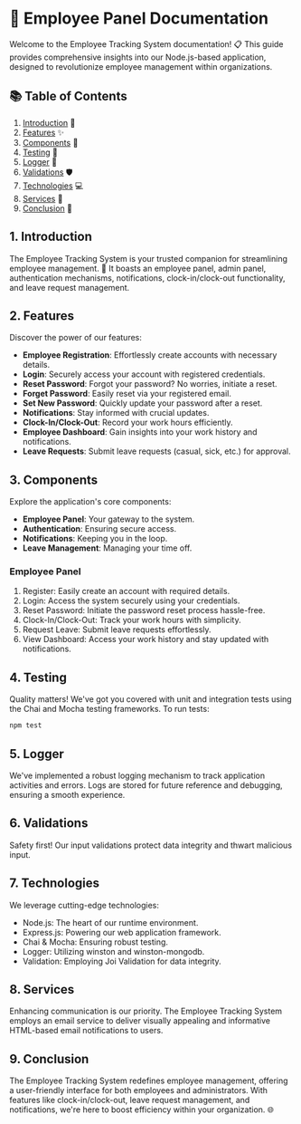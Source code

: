 # 🚀 Employee Panel Documentation

Welcome to the Employee Tracking System documentation! 📋 This guide provides comprehensive insights into our Node.js-based application, designed to revolutionize employee management within organizations.

## 📚 Table of Contents

1. [Introduction](#Introduction) 🌟
2. [Features](#Features) ✨
3. [Components](#Components) 🧩
4. [Testing](#Testing) 🧪
5. [Logger](#Logger) 📝
6. [Validations](#Validations) 🛡️
7. [Technologies](#Technologies) 💻
8. [Services](#Services) 📧
9. [Conclusion](#Conclusion) 🎉

## 1. Introduction <a name="Introduction"></a>

The Employee Tracking System is your trusted companion for streamlining employee management. 🤝 It boasts an employee panel, admin panel, authentication mechanisms, notifications, clock-in/clock-out functionality, and leave request management.

## 2. Features <a name="Features"></a>

Discover the power of our features:

- **Employee Registration**: Effortlessly create accounts with necessary details.
- **Login**: Securely access your account with registered credentials.
- **Reset Password**: Forgot your password? No worries, initiate a reset.
- **Forget Password**: Easily reset via your registered email.
- **Set New Password**: Quickly update your password after a reset.
- **Notifications**: Stay informed with crucial updates.
- **Clock-In/Clock-Out**: Record your work hours efficiently.
- **Employee Dashboard**: Gain insights into your work history and notifications.
- **Leave Requests**: Submit leave requests (casual, sick, etc.) for approval.

## 3. Components <a name="Components"></a>

Explore the application's core components:

- **Employee Panel**: Your gateway to the system.
- **Authentication**: Ensuring secure access.
- **Notifications**: Keeping you in the loop.
- **Leave Management**: Managing your time off.

### Employee Panel <a name="Employee Panel"></a>

1. Register: Easily create an account with required details.
2. Login: Access the system securely using your credentials.
3. Reset Password: Initiate the password reset process hassle-free.
4. Clock-In/Clock-Out: Track your work hours with simplicity.
5. Request Leave: Submit leave requests effortlessly.
6. View Dashboard: Access your work history and stay updated with notifications.

## 4. Testing <a name="Testing"></a>

Quality matters! We've got you covered with unit and integration tests using the Chai and Mocha testing frameworks. To run tests:

```bash
npm test
```

## 5. Logger <a name="Logger"></a>

We've implemented a robust logging mechanism to track application activities and errors. Logs are stored for future reference and debugging, ensuring a smooth experience.

## 6. Validations <a name="Validations"></a>

Safety first! Our input validations protect data integrity and thwart malicious input.

## 7. Technologies <a name="Technologies"></a>

We leverage cutting-edge technologies:

- Node.js: The heart of our runtime environment.
- Express.js: Powering our web application framework.
- Chai & Mocha: Ensuring robust testing.
- Logger: Utilizing winston and winston-mongodb.
- Validation: Employing Joi Validation for data integrity.

## 8. Services <a name="Services"></a>

Enhancing communication is our priority. The Employee Tracking System employs an email service to deliver visually appealing and informative HTML-based email notifications to users.

## 9. Conclusion <a name="Conclusion"></a>

The Employee Tracking System redefines employee management, offering a user-friendly interface for both employees and administrators. With features like clock-in/clock-out, leave request management, and notifications, we're here to boost efficiency within your organization. 🌐
